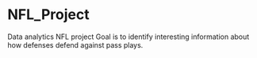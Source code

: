 # NFL_Project
Data analytics NFL project
Goal is to identify interesting information about how defenses defend against pass plays.
